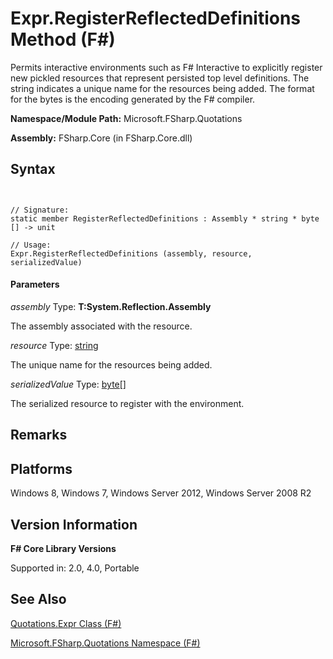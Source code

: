 # Expr.RegisterReflectedDefinitions Method (F#)

Permits interactive environments such as F# Interactive to explicitly register new pickled resources that represent persisted top level definitions. The string indicates a unique name for the resources being added. The format for the bytes is the encoding generated by the F# compiler.

**Namespace/Module Path:** Microsoft.FSharp.Quotations

**Assembly:** FSharp.Core (in FSharp.Core.dll)


## Syntax


```


// Signature:
static member RegisterReflectedDefinitions : Assembly * string * byte [] -> unit

// Usage:
Expr.RegisterReflectedDefinitions (assembly, resource, serializedValue)

```



#### Parameters
*assembly*
Type: **T:System.Reflection.Assembly**


The assembly associated with the resource.


*resource*
Type: [string](http://msdn.microsoft.com/en-us/library/12b97856-ec80-4f70-a018-afb0753f755a)


The unique name for the resources being added.


*serializedValue*
Type: [byte](http://msdn.microsoft.com/en-us/library/17a98430-283a-4ff6-a475-e6999577179d)[[]](http://msdn.microsoft.com/en-us/library/def20292-9aae-4596-9275-b94e594f8493)


The serialized resource to register with the environment.




## Remarks

## Platforms
Windows 8, Windows 7, Windows Server 2012, Windows Server 2008 R2


## Version Information
**F# Core Library Versions**

Supported in: 2.0, 4.0, Portable




## See Also
[Quotations.Expr Class &#40;F&#35;&#41;](Quotations.Expr-Class-%5BFSharp%5D.md)

[Microsoft.FSharp.Quotations Namespace &#40;F&#35;&#41;](Microsoft.FSharp.Quotations-Namespace-%5BFSharp%5D.md)

